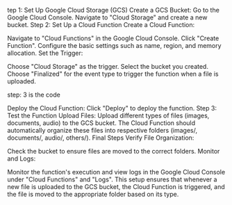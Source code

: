 tep 1: Set Up Google Cloud Storage (GCS)
Create a GCS Bucket:
Go to the Google Cloud Console.
Navigate to "Cloud Storage" and create a new bucket.
Step 2: Set Up a Cloud Function
Create a Cloud Function:

Navigate to "Cloud Functions" in the Google Cloud Console.
Click "Create Function".
Configure the basic settings such as name, region, and memory allocation.
Set the Trigger:

Choose "Cloud Storage" as the trigger.
Select the bucket you created.
Choose "Finalized" for the event type to trigger the function when a file is uploaded.

step: 3 is the code

Deploy the Cloud Function:
Click "Deploy" to deploy the function.
Step 3: Test the Function
Upload Files:
Upload different types of files (images, documents, audio) to the GCS bucket.
The Cloud Function should automatically organize these files into respective folders (images/, documents/, audio/, others/).
Final Steps
Verify File Organization:

Check the bucket to ensure files are moved to the correct folders.
Monitor and Logs:

Monitor the function's execution and view logs in the Google Cloud Console under "Cloud Functions" and "Logs".
This setup ensures that whenever a new file is uploaded to the GCS bucket, the Cloud Function is triggered, and the file is moved to the appropriate folder based on its type.
